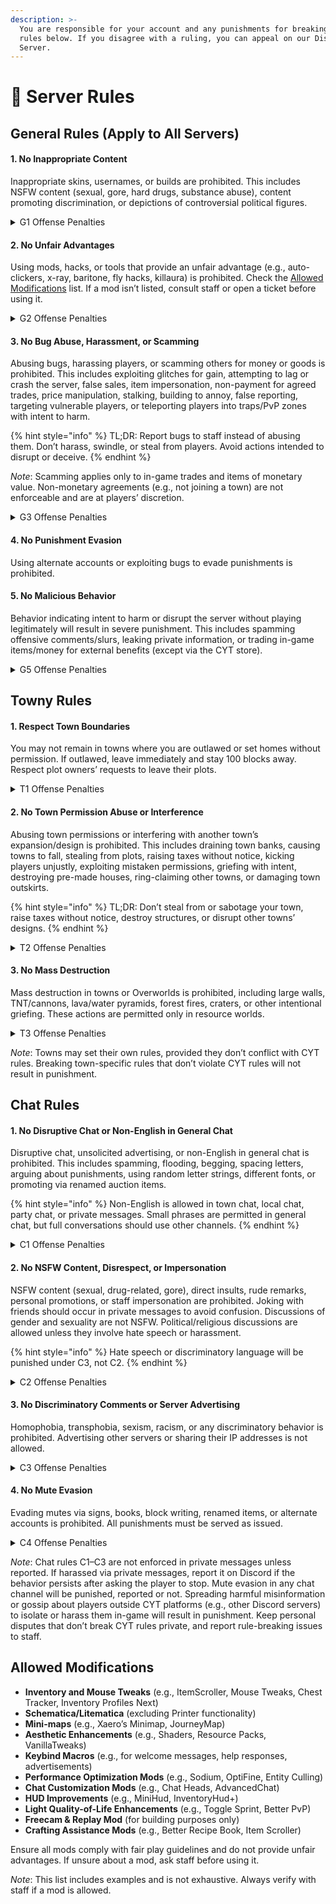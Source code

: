 ```yaml
---
description: >-
  You are responsible for your account and any punishments for breaking the
  rules below. If you disagree with a ruling, you can appeal on our Discord
  Server.
---
```


# 📖 Server Rules

## General Rules (Apply to All Servers)

#### 1. No Inappropriate Content

Inappropriate skins, usernames, or builds are prohibited. This includes NSFW content (sexual, gore, hard drugs, substance abuse), content promoting discrimination, or depictions of controversial political figures.

<details>

<summary>G1 Offense Penalties</summary>

1\. Permanent Warn 2. 2-Day Temporary Ban 3. 5-Day Temporary Ban 4. 14-Day Temporary Ban 5. 30-Day Temporary Ban

</details>

#### 2. No Unfair Advantages

Using mods, hacks, or tools that provide an unfair advantage (e.g., auto-clickers, x-ray, baritone, fly hacks, killaura) is prohibited. Check the [Allowed Modifications](server-rules.md#allowed-modifications) list. If a mod isn’t listed, consult staff or open a ticket before using it.

<details>

<summary>G2 Offense Penalties</summary>

{% hint style="danger" %}
Using unfair advantages may result in removal of progress, including items, cash, bank balance, job levels, PyroFishing levels, and more.
{% endhint %}

1. 5-Day Temporary Ban
2. 14-Day Temporary Ban
3. 60-Day Temporary Ban
4. 180-Day Temporary Ban
5. 1-Year Temporary Ban
6. Permanent Ban

</details>

#### 3. No Bug Abuse, Harassment, or Scamming

Abusing bugs, harassing players, or scamming others for money or goods is prohibited. This includes exploiting glitches for gain, attempting to lag or crash the server, false sales, item impersonation, non-payment for agreed trades, price manipulation, stalking, building to annoy, false reporting, targeting vulnerable players, or teleporting players into traps/PvP zones with intent to harm.

{% hint style="info" %}
TL;DR: Report bugs to staff instead of abusing them. Don’t harass, swindle, or steal from players. Avoid actions intended to disrupt or deceive.
{% endhint %}

_Note_: Scamming applies only to in-game trades and items of monetary value. Non-monetary agreements (e.g., not joining a town) are not enforceable and are at players’ discretion.

<details>

<summary>G3 Offense Penalties</summary>

Punishments are determined by staff discretion due to the variety of offenses. A temporary 14-day ban will be issued initially, subject to adjustment after review.

</details>

#### 4. No Punishment Evasion

Using alternate accounts or exploiting bugs to evade punishments is prohibited.

#### 5. No Malicious Behavior

Behavior indicating intent to harm or disrupt the server without playing legitimately will result in severe punishment. This includes spamming offensive comments/slurs, leaking private information, or trading in-game items/money for external benefits (except via the CYT store).

<details>

<summary>G5 Offense Penalties</summary>

A \*\*2-Year Ban & Mute\*\* will be issued. Users with intent to play may appeal on the \[Discord Server]\(https://discord.gg/CYT).

</details>

## Towny Rules

#### 1. Respect Town Boundaries

You may not remain in towns where you are outlawed or set homes without permission. If outlawed, leave immediately and stay 100 blocks away. Respect plot owners’ requests to leave their plots.

<details>

<summary>T1 Offense Penalties</summary>

1\. Permanent Warn 2. 2-Day Temporary Ban 3. 5-Day Temporary Ban 4. 14-Day Temporary Ban 5. 30-Day Temporary Ban

</details>

#### 2. No Town Permission Abuse or Interference

Abusing town permissions or interfering with another town’s expansion/design is prohibited. This includes draining town banks, causing towns to fall, stealing from plots, raising taxes without notice, kicking players unjustly, exploiting mistaken permissions, griefing with intent, destroying pre-made houses, ring-claiming other towns, or damaging town outskirts.

{% hint style="info" %}
TL;DR: Don’t steal from or sabotage your town, raise taxes without notice, destroy structures, or disrupt other towns’ designs.
{% endhint %}

<details>

<summary>T2 Offense Penalties</summary>

1\. 5-Day Temporary Ban 2. 14-Day Temporary Ban 3. 60-Day Temporary Ban 4. 180-Day Temporary Ban 5. 1-Year Temporary Ban

</details>

#### 3. No Mass Destruction

Mass destruction in towns or Overworlds is prohibited, including large walls, TNT/cannons, lava/water pyramids, forest fires, craters, or other intentional griefing. These actions are permitted only in resource worlds.

<details>

<summary>T3 Offense Penalties</summary>

1\. 2-Week Temporary Ban 2. 1-Month Temporary Ban 3. 2-Month Temporary Ban 4. 2-Month Temporary Ban 5. 8-Month Temporary Ban 6. Permanent Ban

</details>

_Note_: Towns may set their own rules, provided they don’t conflict with CYT rules. Breaking town-specific rules that don’t violate CYT rules will not result in punishment.

## Chat Rules

#### 1. No Disruptive Chat or Non-English in General Chat

Disruptive chat, unsolicited advertising, or non-English in general chat is prohibited. This includes spamming, flooding, begging, spacing letters, arguing about punishments, using random letter strings, different fonts, or promoting via renamed auction items.

{% hint style="info" %}
Non-English is allowed in town chat, local chat, party chat, or private messages. Small phrases are permitted in general chat, but full conversations should use other channels.
{% endhint %}

<details>

<summary>C1 Offense Penalties</summary>

1\. Permanent Warn 2. Permanent Warn 3. 1-Hour Temporary Mute 4. 3-Hour Temporary Mute 5. 6-Hour Temporary Mute 6. 9-Hour Temporary Mute 7. 12-Hour Temporary Mute 8. 1-Day Temporary Mute 9. 5-Day Temporary Mute 10. 14-Day Temporary Mute 11. 1-Month Temporary Mute 12. Permanent Mute

</details>

#### 2. No NSFW Content, Disrespect, or Impersonation

NSFW content (sexual, drug-related, gore), direct insults, rude remarks, personal promotions, or staff impersonation are prohibited. Joking with friends should occur in private messages to avoid confusion. Discussions of gender and sexuality are not NSFW. Political/religious discussions are allowed unless they involve hate speech or harassment.

{% hint style="info" %}
Hate speech or discriminatory language will be punished under C3, not C2.
{% endhint %}

<details>

<summary>C2 Offense Penalties</summary>

1\. Permanent Warn 2. 1-Hour Temporary Mute 3. 6-Hour Temporary Mute 4. 12-Hour Temporary Mute 5. 1-Day Temporary Mute 6. 5-Day Temporary Mute 7. 14-Day Temporary Mute 8. 1-Month Temporary Mute 9. Permanent Mute

</details>

#### 3. No Discriminatory Comments or Server Advertising

Homophobia, transphobia, sexism, racism, or any discriminatory behavior is prohibited. Advertising other servers or sharing their IP addresses is not allowed.

<details>

<summary>C3 Offense Penalties</summary>

1\. 12-Hour Temporary Mute 2. 1-Day Temporary Mute 3. 1-Week Temporary Mute 4. 2-Week Temporary Mute 5. 1-Month Temporary Mute 6. 2-Month Temporary Mute 7. 4-Month Temporary Mute 8. 8-Month Temporary Mute 9. Permanent Mute

</details>

#### 4. No Mute Evasion

Evading mutes via signs, books, block writing, renamed items, or alternate accounts is prohibited. All punishments must be served as issued.

<details>

<summary>C4 Offense Penalties</summary>

Evading a mute results in a ban for the remaining duration of the mute.

</details>

_Note_: Chat rules C1–C3 are not enforced in private messages unless reported. If harassed via private messages, report it on Discord if the behavior persists after asking the player to stop. Mute evasion in any chat channel will be punished, reported or not. Spreading harmful misinformation or gossip about players outside CYT platforms (e.g., other Discord servers) to isolate or harass them in-game will result in punishment. Keep personal disputes that don’t break CYT rules private, and report rule-breaking issues to staff.

## Allowed Modifications

* **Inventory and Mouse Tweaks** (e.g., ItemScroller, Mouse Tweaks, Chest Tracker, Inventory Profiles Next)
* **Schematica/Litematica** (excluding Printer functionality)
* **Mini-maps** (e.g., Xaero’s Minimap, JourneyMap)
* **Aesthetic Enhancements** (e.g., Shaders, Resource Packs, VanillaTweaks)
* **Keybind Macros** (e.g., for welcome messages, help responses, advertisements)
* **Performance Optimization Mods** (e.g., Sodium, OptiFine, Entity Culling)
* **Chat Customization Mods** (e.g., Chat Heads, AdvancedChat)
* **HUD Improvements** (e.g., MiniHud, InventoryHud+)
* **Light Quality-of-Life Enhancements** (e.g., Toggle Sprint, Better PvP)
* **Freecam & Replay Mod** (for building purposes only)
* **Crafting Assistance Mods** (e.g., Better Recipe Book, Item Scroller)

Ensure all mods comply with fair play guidelines and do not provide unfair advantages. If unsure about a mod, ask staff before using it.

_Note_: This list includes examples and is not exhaustive. Always verify with staff if a mod is allowed.
